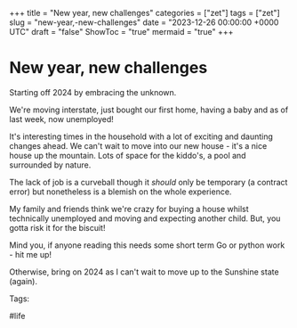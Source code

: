 +++
title = "New year, new challenges"
categories = ["zet"]
tags = ["zet"]
slug = "new-year,-new-challenges"
date = "2023-12-26 00:00:00 +0000 UTC"
draft = "false"
ShowToc = "true"
mermaid = "true"
+++

# New year, new challenges

Starting off 2024 by embracing the unknown.

We're moving interstate, just bought our first home, having a baby and as of
last week, now unemployed!

It's interesting times in the household with a lot of exciting and daunting changes ahead.
We can't wait to move into our new house - it's a nice house up the mountain. Lots of space
for the kiddo's, a pool and surrounded by nature.

The lack of job is a curveball though it *should* only be temporary (a contract error)
but nonetheless is a blemish on the whole experience.

My family and friends think we're crazy for buying a house whilst technically unemployed and moving and 
expecting another child. But, you gotta risk it for the biscuit!

Mind you, if anyone reading this needs some short term Go or python work - hit me up!

Otherwise, bring on 2024 as I can't wait to move up to the Sunshine state (again).

Tags:

  #life
